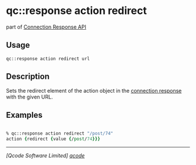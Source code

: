 qc::response action redirect
===========

part of [Connection Response API](../response_api.md)

Usage
-----
`qc::response action redirect url`

Description
-----------
Sets the redirect element of the action object in the [connection response](../connection-response.md) with the given URL.

Examples
--------
```tcl

% qc::response action redirect "/post/74"
action {redirect {value {/post/74}}}

```

----------------------------------
*[Qcode Software Limited] [qcode]*

[qcode]: http://www.qcode.co.uk "Qcode Software"